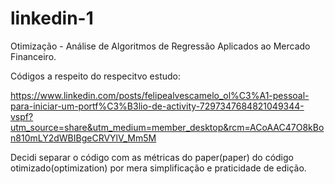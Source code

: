 # linkedin-1
Otimização - Análise de Algoritmos de Regressão Aplicados ao Mercado Financeiro.

Códigos a respeito do respecitvo estudo:

https://www.linkedin.com/posts/felipealvescamelo_ol%C3%A1-pessoal-para-iniciar-um-portf%C3%B3lio-de-activity-7297347684821049344-vspf?utm_source=share&utm_medium=member_desktop&rcm=ACoAAC47O8kBon810mLY2dWBIBgeCRVYlV_Mm5M

Decidi separar o código com as métricas do paper(paper) do código otimizado(optimization) por mera simplificação e praticidade de edição.

